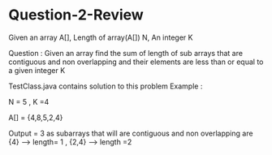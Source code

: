 # Question-2-Review

Given an array A[], Length of array(A[]) N, An integer K

Question : Given an array find the sum of length of sub arrays that are contiguous and non overlapping and their elements 
are less than or equal to a given integer K

TestClass.java contains solution to this problem
Example : 

N = 5 , K =4

A[] = {4,8,5,2,4}

Output = 3
as subarrays that will are contiguous and non overlapping are {4} --> length= 1 , {2,4} --> length =2
